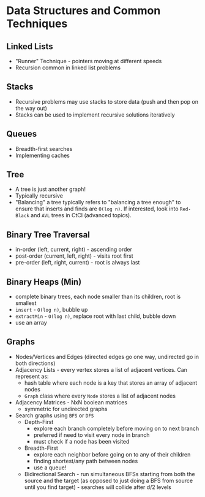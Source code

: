 # Data Structures and Common Techniques

## Linked Lists

- "Runner" Technique - pointers moving at different speeds
- Recursion common in linked list problems

## Stacks

- Recursive problems may use stacks to store data (push and then pop on the way out)
- Stacks can be used to implement recursive solutions iteratively

## Queues

- Breadth-first searches
- Implementing caches

## Tree

- A tree is just another graph!
- Typically recursive
- "Balancing" a tree typically refers to "balancing a tree enough" to ensure that inserts and finds are `O(log n)`. If interested, look into `Red-Black` and `AVL` trees in CtCI (advanced topics).

## Binary Tree Traversal

- in-order (left, current, right) - ascending order
- post-order (current, left, right) - visits root first
- pre-order (left, right, current) - root is always last

## Binary Heaps (Min)

- complete binary trees, each node smaller than its children, root is smallest
- `insert` - `O(log n)`, bubble up
- `extractMin` - `O(log n)`, replace root with last child, bubble down
- use an array

## Graphs

- Nodes/Vertices and Edges (directed edges go one way, undirected go in both directions)
- Adjacency Lists - every vertex stores a list of adjacent vertices. Can represent as:
  - hash table where each node is a key that stores an array of adjacent nodes
  - `Graph` class where every `Node` stores a list of adjacent nodes
- Adjacency Matrices - NxN boolean matrices
  - symmetric for undirected graphs
- Search graphs using `BFS` or `DFS`
  - Depth-First
    - explore each branch completely before moving on to next branch
    - preferred if need to visit every node in branch
    - must check if a node has been visited
  - Breadth-First
    - explore each neighbor before going on to any of their children
    - finding shortest/any path between nodes
    - use a queue!
  - Bidirectional Search - run simultaneous BFSs starting from both the source and the target (as opposed to just doing a BFS from source until you find target) - searches will collide after d/2 levels
